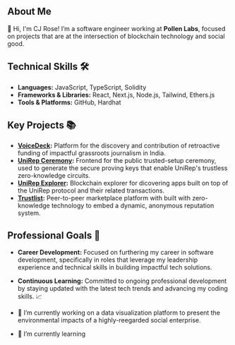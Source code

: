 
## About Me
👋 Hi, I'm CJ Rose! I’m a software engineer working at **Pollen Labs**, focused on projects that are at the intersection of blockchain technology and social good.

## Technical Skills 🛠️
- **Languages:** JavaScript, TypeScript, Solidity
- **Frameworks & Libraries:** React, Next.js, Node.js, Tailwind, Ethers.js
- **Tools & Platforms:** GitHub, Hardhat

## Key Projects 📚
- **[VoiceDeck](https://github.com/VoiceDeck/app):** Platform for the discovery and contribution of retroactive funding of impactful grassroots journalism in India.
- **[UniRep Ceremony](https://github.com/Unirep/ceremony):** Frontend for the public trusted-setup ceremony, used to generate the secure proving keys that enable UniRep's trustless zero-knowledge circuits.
- **[UniRep Explorer](https://github.com/Unirep/explorer):** Blockchain explorer for dicovering apps built on top of the UniRep protocol and their related transactions.
- **[Trustlist](https://github.com/trustlist/trustlist):** Peer-to-peer marketplace platform with built with zero-knowledge technology to embed a dynamic, anonymous reputation system.

<!--- You can view these and more [here](https://jeromehardaway.github.io/#). --->

## Professional Goals 🚀
- **Career Development:** Focused on furthering my career in software development, specifically in roles that leverage my leadership experience and technical skills in building impactful tech solutions.
- **Continuous Learning:** Committed to ongoing professional development by staying updated with the latest tech trends and advancing my coding skills. 📈


- 🔭 I’m currently working on a data visualization platform to present the environmental impacts of a highly-reegarded social enterprise.
- 🌱 I’m currently learning 



